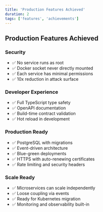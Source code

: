```yaml
---
title: 'Production Features Achieved'
duration: 2
tags: ['features', 'achievements']
---
```


## Production Features Achieved

### Security

- ✅ No service runs as root
- ✅ Docker socket never directly mounted
- ✅ Each service has minimal permissions
- ✅ 10x reduction in attack surface

### Developer Experience

- ✅ Full TypeScript type safety
- ✅ OpenAPI documentation
- ✅ Build-time contract validation
- ✅ Hot reload in development

### Production Ready

- ✅ PostgreSQL with migrations
- ✅ Event-driven architecture
- ✅ Blue-green deployments
- ✅ HTTPS with auto-renewing certificates
- ✅ Rate limiting and security headers

### Scale Ready

- ✅ Microservices can scale independently
- ✅ Loose coupling via events
- ✅ Ready for Kubernetes migration
- ✅ Monitoring and observability built-in
